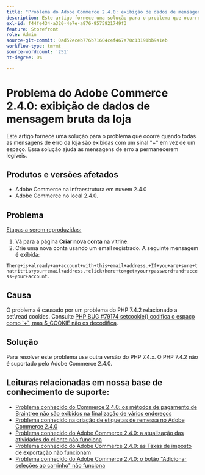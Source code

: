 ```yaml
---
title: "Problema do Adobe Commerce 2.4.0: exibição de dados de mensagens brutas da loja"
description: Este artigo fornece uma solução para o problema que ocorre quando todas as mensagens de erro da loja são exibidas com um sinal "+" em vez de um espaço. Essa solução ajuda as mensagens de erro a permanecerem legíveis.
exl-id: f44fe434-a320-4e7e-a876-9575921749f3
feature: Storefront
role: Admin
source-git-commit: 0ad52eceb776b71604c4f467a70c13191bb9a1eb
workflow-type: tm+mt
source-wordcount: '251'
ht-degree: 0%

---
```


# Problema do Adobe Commerce 2.4.0: exibição de dados de mensagem bruta da loja

Este artigo fornece uma solução para o problema que ocorre quando todas as mensagens de erro da loja são exibidas com um sinal &quot;+&quot; em vez de um espaço. Essa solução ajuda as mensagens de erro a permanecerem legíveis.

## Produtos e versões afetados

* Adobe Commerce na infraestrutura em nuvem 2.4.0
* Adobe Commerce no local 2.4.0.

## Problema

<u>Etapas a serem reproduzidas:</u>

1. Vá para a página **Criar nova conta** na vitrine.
1. Crie uma nova conta usando um email registrado. A seguinte mensagem é exibida:

`There+is+already+an+account+with+this+email+address.+If+you+are+sure+that+it+is+your+email+address,+click+here+to+get+your+password+and+access+your+account.`

## Causa

O problema é causado por um problema do PHP 7.4.2 relacionado a set\\read cookies. Consulte [PHP BUG \#79174 setcookie() codifica o espaço como \`+\`, mas $\_COOKIE não os decodifica](https://bugs.php.net/bug.php?id=79174).

## Solução

Para resolver este problema use outra versão do PHP 7.4.x. O PHP 7.4.2 não é suportado pelo Adobe Commerce 2.4.0.

## Leituras relacionadas em nossa base de conhecimento de suporte:

* [Problema conhecido do Commerce 2.4.0: os métodos de pagamento de Braintree não são exibidos na finalização de vários endereços](/help/troubleshooting/payments/magento-2-4-0-braintree-not-in-multiple-addresses-checkout.md)
* [Problema conhecido na criação de etiquetas de remessa no Adobe Commerce 2.4.0](/help/troubleshooting/known-issues-patches-attached/shipping-labels-creation-known-issue-in-magento-2-4-0.md)
* [Problema conhecido do Adobe Commerce 2.4.0: a atualização das atividades do cliente não funciona](/help/troubleshooting/miscellaneous/magento-2-4-0-refresh-on-customer-activities-does-not-work.md)
* [Problema conhecido do Adobe Commerce 2.4.0: as Taxas de imposto de exportação não funcionam](/help/troubleshooting/miscellaneous/magento-2-4-0-known-issue-export-tax-rates-does-not-work.md)
* [Problema conhecido do Adobe Commerce 2.4.0: o botão &quot;Adicionar seleções ao carrinho&quot; não funciona](/help/troubleshooting/miscellaneous/magento-2-4-0-add-selections-to-my-cart-does-not-work.md)
